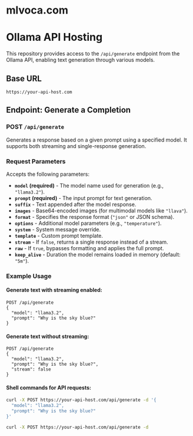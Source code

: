 # mlvoca.com

# Ollama API Hosting

This repository provides access to the `/api/generate` endpoint from the Ollama API, enabling text generation through various models.

## Base URL
```
https://your-api-host.com
```

## Endpoint: Generate a Completion

### **POST** `/api/generate`

Generates a response based on a given prompt using a specified model. It supports both streaming and single-response generation.

### Request Parameters

Accepts the following parameters:

- **`model` (required)** - The model name used for generation (e.g., `"llama3.2"`).
- **`prompt` (required)** - The input prompt for text generation.
- **`suffix`** - Text appended after the model response.
- **`images`** - Base64-encoded images (for multimodal models like `"llava"`).
- **`format`** - Specifies the response format (`"json"` or JSON schema).
- **`options`** - Additional model parameters (e.g., `"temperature"`).
- **`system`** - System message override.
- **`template`** - Custom prompt template.
- **`stream`** - If `false`, returns a single response instead of a stream.
- **`raw`** - If `true`, bypasses formatting and applies the full prompt.
- **`keep_alive`** - Duration the model remains loaded in memory (default: `"5m"`).

### Example Usage

#### Generate text with streaming enabled:
```
POST /api/generate
{
  "model": "llama3.2",
  "prompt": "Why is the sky blue?"
}
```

#### Generate text without streaming:
```
POST /api/generate
{
  "model": "llama3.2",
  "prompt": "Why is the sky blue?",
  "stream": false
}
```

#### Shell commands for API requests:
```sh
curl -X POST https://your-api-host.com/api/generate -d '{
  "model": "llama3.2",
  "prompt": "Why is the sky blue?"
}'
```

```sh
curl -X POST https://your-api-host.com/api/generate -d
